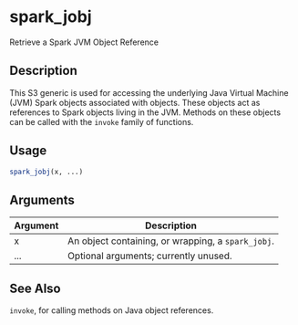 # spark_jobj


Retrieve a Spark JVM Object Reference




## Description

This S3 generic is used for accessing the underlying Java Virtual Machine
(JVM) Spark objects associated with  objects. These objects act as
references to Spark objects living in the JVM. Methods on these objects
can be called with the `invoke` family of functions.





## Usage
```r
spark_jobj(x, ...)
```




## Arguments


Argument      |Description
------------- |----------------
x | An  object containing, or wrapping, a ``spark_jobj``.
... | Optional arguments; currently unused.







## See Also

`invoke`, for calling methods on Java object references.



